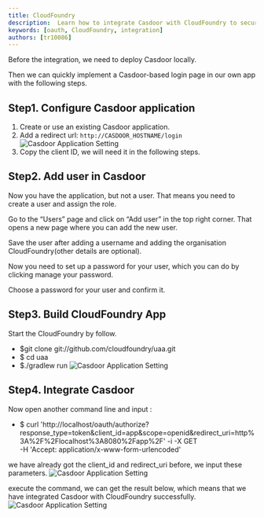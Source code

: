 ```yaml
---
title: CloudFoundry
description:  Learn how to integrate Casdoor with CloudFoundry to secure your applications
keywords: [oauth, CloudFoundry, integration]
authors: [tr10086]
---
```


Before the integration, we need to deploy Casdoor locally.

Then we can quickly implement a Casdoor-based login page in our own app with the following steps.

## Step1. Configure Casdoor application

1. Create or use an existing Casdoor application.
2. Add a redirect url: `http://CASDOOR_HOSTNAME/login`
   ![Casdoor Application Setting](/img/integration/java/CloudFoundry/cas.png)
3. Copy the client ID, we will need it in the following steps.

## Step2. Add user in Casdoor

Now you have the application, but not a user. That means you need to create a user and assign the role.

Go to the “Users” page and click on “Add user” in the top right corner. That opens a new page where you can add the new user.

Save the user after adding a username and adding the organisation CloudFoundry(other details are optional).

Now you need to set up a password for your user, which you can do by clicking manage your password.

Choose a password for your user and confirm it.

## Step3. Build CloudFoundry App

Start the CloudFoundry by follow.

* $git clone git://github.com/cloudfoundry/uaa.git
* $ cd uaa
* $./gradlew run
  ![Casdoor Application Setting](/img/integration/java/CloudFoundry/command.png)

## Step4. Integrate Casdoor

Now open another command line and input :
* $ curl 'http://localhost/oauth/authorize?response_type=token&client_id=app&scope=openid&redirect_uri=http%3A%2F%2Flocalhost%3A8080%2Fapp%2F' -i -X GET \
  -H 'Accept: application/x-www-form-urlencoded'

we have already got the client_id and redirect_uri before, we input these parameters.
![Casdoor Application Setting](/img/integration/java/CloudFoundry/parameter.png)

execute the command, we can get the result below, which means that we have integrated Casdoor with CloudFoundry successfully.
![Casdoor Application Setting](/img/integration/java/CloudFoundry/result.png)


